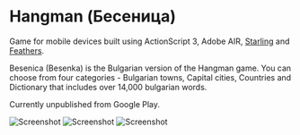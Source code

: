 # Hangman (Бесеница) 
Game for mobile devices built using ActionScript 3, Adobe AIR, [Starling](https://github.com/Gamua/Starling-Framework) and [Feathers](https://github.com/st15/feathers).

Besenica (Besenka) is the Bulgarian version of the Hangman game. You can choose from four categories - Bulgarian towns, Capital cities, Countries and Dictionary that includes over 14,000 bulgarian words.

Currently unpublished from Google Play.


<img alt="Screenshot"
        src="https://github.com/st15/Hangman/blob/master/screenshot-3.png" />
<img alt="Screenshot"
        src="https://github.com/st15/Hangman/blob/master/screenshot-1.png" />
<img alt="Screenshot"
        src="https://github.com/st15/Hangman/blob/master/screenshot-2.png" />
